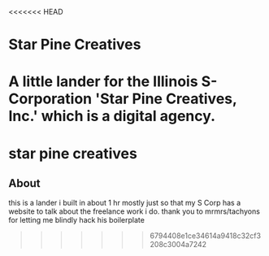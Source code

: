 <<<<<<< HEAD
# Star Pine Creatives

A little lander for the Illinois S-Corporation 'Star Pine Creatives, Inc.' which is a digital agency.
=======
# star pine creatives

## About

this is a lander i built in about 1 hr mostly just so that my S Corp has a website to talk about the freelance work i do. thank you to mrmrs/tachyons for letting me blindly hack his boilerplate
>>>>>>> 6794408e1ce34614a9418c32cf3208c3004a7242
